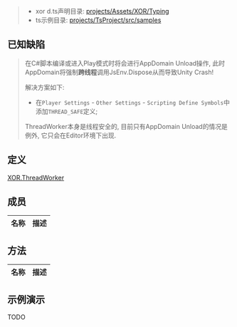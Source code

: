 > - xor d.ts声明目录: [projects/Assets/XOR/Typing](../projects/Assets/XOR/Typing)
> - ts示例目录: [projects/TsProject/src/samples](../projects/TsProject/src/samples)

## 已知缺陷
> 在C#脚本编译或进入Play模式时将会进行AppDomain Unload操作, 此时AppDomain将强制**跨线程**调用JsEnv.Dispose从而导致Unity Crash!
>
> 解决方案如下:
> - 在`Player Settings` - `Other Settings` - `Scripting Define Symbols`中添加`THREAD_SAFE`定义;
>
>ThreadWorker本身是线程安全的, 目前只有AppDomain Unload的情况是例外, 它只会在Editor环境下出现.

## 定义
[XOR.ThreadWorker](../projects/Assets/XOR/Runtime/Src/Thread/ThreadWorker.cs)

## 成员
| 名称  | 描述  |
| ------------ | ------------ |

## 方法
| 名称  | 描述  |
| ------------ | ------------ |

## 示例演示
TODO
